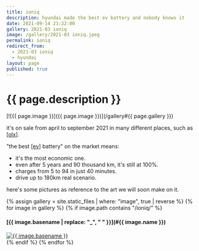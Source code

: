 ```yaml
---
title: ioniq
description: hyundai made the best ev battery and nobody knows it
date: 2021-09-14 21:22:00
gallery: 2021-03 ioniq
image: /gallery/2021-03 ioniq.jpeg
permalink: ioniq
redirect_from:
  - 2021-03 ioniq
  - hyundai
layout: page
published: true
---
```


# {{ page.description }}

[![{{ page.image }}]({{ page.image }})](/gallery#{{ page.gallery }})

it's on sale from april to september 2021 in many different places, such as [[olx](https://m.olx.pt/d/anuncio/oferta-hyundai-ioniq-28kwh-full-eletric-98mm-c-7-anos-de-garantia-IDGrlQ1.html)].

"the best [[ev](/ev)] battery" on the market means:

- it's the most economic one.
- even after 5 years and 90 thousand km, it's still at 100%.
- charges from 5 to 94 in just 40 minutes.
- drive up to 180km real scenario.

here's some pictures as reference to the art we will soon make on it.

<section id="thumbnails">
  {% assign gallery = site.static_files | where: "image", true | reverse %}
  {% for image in gallery %}
  {% if image.path contains "/ioniq/" %}
  <article>
   <a name="{{ image.name }}" />
   <h4>[{{ image.basename | replace: "_", " " }}](#{{ image.name }})</h4>
   <a class="thumbnail" href="{{ image.path }}" data-position="{{ site.thumbnail_position }}"><img src="{{ image.path }}" alt="{{ image.basename }}" /></a>
  </article>
  {% endif %}
  {% endfor %}
</section>
